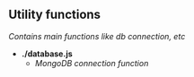 ## Utility functions

 *Contains main functions like db connection, etc*

- **./database.js**
    - *MongoDB connection function*